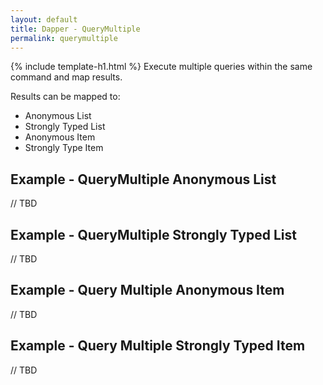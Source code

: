 ```yaml
---
layout: default
title: Dapper - QueryMultiple 
permalink: querymultiple
---
```


{% include template-h1.html %}
Execute multiple queries within the same command and map results.

Results can be mapped to:
- Anonymous List
- Strongly Typed List
- Anonymous Item
- Strongly Type Item

## Example - QueryMultiple Anonymous List
// TBD

## Example - QueryMultiple Strongly Typed List
// TBD

## Example - Query Multiple Anonymous Item
// TBD

## Example - Query Multiple  Strongly Typed Item
// TBD
